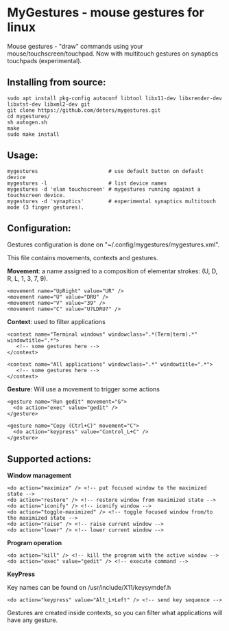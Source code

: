 
MyGestures - mouse gestures for linux
=====================================

 Mouse gestures - "draw" commands using your mouse/touchscreen/touchpad.
 Now with multitouch gestures on synaptics touchpads (experimental).

  
Installing from source:
-----------------------

    sudo apt install pkg-config autoconf libtool libx11-dev libxrender-dev libxtst-dev libxml2-dev git
    git clone https://github.com/deters/mygestures.git
    cd mygestures/
    sh autogen.sh
    make
    sudo make install

Usage:
------

    mygestures                       # use default button on default device 
    mygestures -l                    # list device names  
    mygestures -d 'elan touchscreen' # mygestures running against a touchscreen device.
    mygestures -d 'synaptics'        # experimental synaptics multitouch mode (3 finger gestures).

Configuration:
--------------

  Gestures configuration is done on "~/.config/mygestures/mygestures.xml".
  
  This file contains movements, contexts and gestures.
  
  __Movement__: a name assigned to a composition of elementar strokes: (U, D, R, L, 1, 3, 7, 9).
     
    <movement name="UpRight" value="UR" />
    <movement name="U" value="DRU" />
    <movement name="V" value="39" />
    <movement name="C" value="U?LDRU?" />         
         
  __Context__: used to filter applications
    
    <context name="Terminal windows" windowclass=".*(Term|term).*" windowtitle=".*">
       <!-- some gestures here -->
    </context>
    
    <context name="All applications" windowclass=".*" windowtitle=".*">
       <!-- some gestures here -->
    </context>

  __Gesture__: Will use a movement to trigger some actions

    <gesture name="Run gedit" movement="G">
      <do action="exec" value="gedit" />
    </gesture>
    
    <gesture name="Copy (Ctrl+C)" movement="C">
      <do action="keypress" value="Control_L+C" />
    </gesture>
        
Supported actions:
------------------
        
 __Window management__
           
    <do action="maximize" /> <!-- put focused window to the maximized state -->
    <do action="restore" /> <!-- restore window from maximized state -->
    <do action="iconify" /> <!-- iconify window -->
    <do action="toggle-maximized" /> <!-- toggle focused window from/to the maximized state -->
    <do action="raise" /> <!-- raise current window -->
    <do action="lower" /> <!-- lower current window -->
            
 __Program operation__
           
    <do action="kill" /> <!-- kill the program with the active window -->
    <do action="exec" value="gedit" /> <!-- execute command -->
    
 __KeyPress__

Key names can be found on /usr/include/X11/keysymdef.h

    <do action="keypress" value="Alt_L+Left" /> <!-- send key sequence -->

               
 Gestures are created inside contexts, so you can filter what applications will have any gesture. 
   

